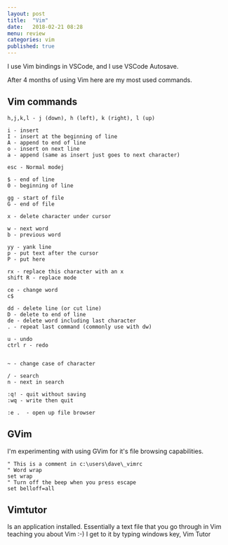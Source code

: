 ```yaml
---
layout: post
title:  "Vim"
date:   2018-02-21 08:28
menu: review
categories: vim 
published: true 
---
```

I use Vim bindings in VSCode, and I use VSCode Autosave. 

After 4 months of using Vim here are my most used commands.

## Vim commands
```
h,j,k,l - j (down), h (left), k (right), l (up) 

i - insert
I - insert at the beginning of line
A - append to end of line
o - insert on next line
a - append (same as insert just goes to next character)

esc - Normal modej

$ - end of line
0 - beginning of line

gg - start of file
G - end of file

x - delete character under cursor

w - next word
b - previous word

yy - yank line
p - put text after the cursor
P - put here

rx - replace this character with an x
shift R - replace mode

ce - change word
c$

dd - delete line (or cut line)
D - delete to end of line
de - delete word including last character
. - repeat last command (commonly use with dw)

u - undo
ctrl r - redo


~ - change case of character

/ - search
n - next in search

:q! - quit without saving
:wq - write then quit

:e .  - open up file browser

```

## GVim
I'm experimenting with using GVim for it's file browsing capabilities.

```
" This is a comment in c:\users\dave\_vimrc
" Word wrap
set wrap
" Turn off the beep when you press escape
set belloff=all
```


## Vimtutor
Is an application installed. Essentially a text file that you go through in Vim teaching you about Vim :-) I get to it by typing windows key, Vim Tutor